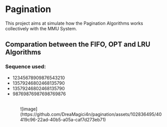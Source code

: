 <h1>Pagination</h1>

<p>This project aims at simulate how the Pagination Algorithms works collectively with the MMU System.</p>


<h2>Comparation between the FIFO, OPT and LRU Algorithms</h2>

<h3>Sequence used:</h3>
<ul>
  <li>12345678909876543210</li>
  <li>13579246802468135790</li>
  <li>13579246802468135790</li>
  <li>98769876987698769876</li>
<ul>
<br>
![image](https://github.com/DreaMagici4n/pagination/assets/102836495/40419c96-22ad-40b5-a05a-caf7d273eb71)
